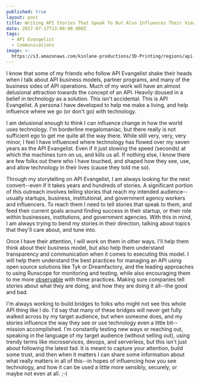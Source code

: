 ```yaml
---
published: true
layout: post
title: Writing API Stories That Speak To But Also Influences Their View Of Technology
date: 2017-07-17T13:00:00.000Z
tags:
  - API Evangelist
  - Communications
image: >-
  https://s3.amazonaws.com/kinlane-productions/3D-Printing/regions/api-regions-global-map-from-google.png
---
```

I know that some of my friends who follow API Evangelist shake their heads when I talk about API business models, partner programs, and many of the business sides of API operations. Much of my work will have an almost delusional attraction towards the concept of an API. Heavily doused in a belief in technology as a solution. This isn't accidental. This is API Evangelist. A persona I have developed to help me make a living, and help influence where we go (or don't go) with technology. 

I am delusional enough to think I can influence change in how the world uses technology. I'm borderline megalomaniac, but there really is not sufficient ego to get me quite all the way there. While still very, very, very minor, I feel I have influenced where technology has flowed over my seven years as the API Evangelist. Even if it just slowing the speed (seconds) at which the machines turn on us, and kills us all. If nothing else, I know there are few folks out there who I have touched, and shaped how they see, use, and allow technology in their lives (cause they told me so).

Through my storytelling on API Evangelist, I am always looking for the next convert--even if it takes years and hundreds of stories. A significant portion of this outreach involves telling stories that reach my intended audience--usually startups, business, institutional, and government agency workers and influencers. To reach them I need to tell stories that speak to them, and feed their current goals around finding success in their startup, or their role within businesses, institutions, and government agencies. With this in mind, I am always trying to bend my stories in their direction, talking about topics that they'll care about, and tune into.

Once I have their attention, I will work on them in other ways. I'll help them think about their business model, but also help them understand transparency and communication when it comes to executing this model. I will help them understand the best practices for managing an API using open source solutions like Tyk or Dreamfactory, and the leading approaches to using Runscope for monitoring and testing, while also encouraging them to me more [observable](https://apievangelist.com/2016/10/25/thinking-about-an-api-observability-stack/) with these practices. Making sure companies tell stories about what they are doing, and how they are doing it all--the good and bad.

I'm always working to build bridges to folks who might not see this whole API thing like I do. I'd  say that many of these bridges will never get fully walked across by my target audience, but when someone does, and my stories influence the way they see or use technology even a little bit--mission accomplished. I'm constantly testing new ways or reaching out, speaking in the language of my target audience (without selling out), using trendy terms like microservices, devops, and serverless, but this isn't just about following the latest fad. It is meant to capture your attention, build some trust, and then when it matters I can share some information about what really matters in all of this--in hopes of influencing how you see technology, and how it can be used a little more sensibly, securely, or maybe not even at all. ;-)
